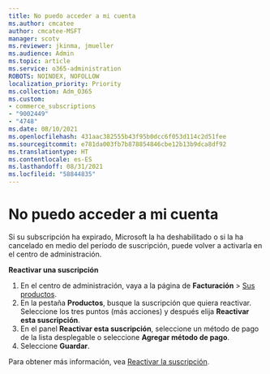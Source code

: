 ```yaml
---
title: No puedo acceder a mi cuenta
ms.author: cmcatee
author: cmcatee-MSFT
manager: scotv
ms.reviewer: jkinma, jmueller
ms.audience: Admin
ms.topic: article
ms.service: o365-administration
ROBOTS: NOINDEX, NOFOLLOW
localization_priority: Priority
ms.collection: Adm_O365
ms.custom:
- commerce_subscriptions
- "9002449"
- "4748"
ms.date: 08/10/2021
ms.openlocfilehash: 431aac382555b43f95b0dcc6f053d114c2d51fee
ms.sourcegitcommit: e781da003fb7b878854846cbe12b13b9dca8df92
ms.translationtype: HT
ms.contentlocale: es-ES
ms.lasthandoff: 08/31/2021
ms.locfileid: "58844835"
---
```

# <a name="unable-to-access-my-account"></a>No puedo acceder a mi cuenta

Si su subscripción ha expirado, Microsoft la ha deshabilitado o si la ha cancelado en medio del período de suscripción, puede volver a activarla en el centro de administración.

**Reactivar una suscripción**

1. En el centro de administración, vaya a la página de **Facturación** > [Sus productos](https://go.microsoft.com/fwlink/p/?linkid=842054).
2. En la pestaña **Productos**, busque la suscripción que quiera reactivar. Seleccione los tres puntos (más acciones) y después elija **Reactivar esta suscripción**.
3. En el panel **Reactivar esta suscripción**, seleccione un método de pago de la lista desplegable o seleccione **Agregar método de pago**.
4. Seleccione **Guardar**.

Para obtener más información, vea [Reactivar 
la suscripción](https://docs.microsoft.com/microsoft-365/commerce/subscriptions/reactivate-your-subscription).
